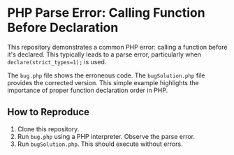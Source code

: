 # PHP Parse Error: Calling Function Before Declaration

This repository demonstrates a common PHP error: calling a function before it's declared.  This typically leads to a parse error, particularly when `declare(strict_types=1);` is used.

The `bug.php` file shows the erroneous code. The `bugSolution.php` file provides the corrected version. This simple example highlights the importance of proper function declaration order in PHP.

## How to Reproduce

1. Clone this repository.
2. Run `bug.php` using a PHP interpreter. Observe the parse error.
3. Run `bugSolution.php`. This should execute without errors.